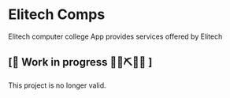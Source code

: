 # Elitech Comps
Elitech computer college App provides services offered by Elitech


## \[🚧 Work in progress 👷‍♀️⛏🔧️🚧 \]
This project is no longer valid.
